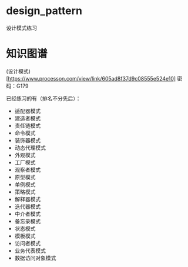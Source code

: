 # design_pattern
设计模式练习

# 知识图谱
(设计模式)[https://www.processon.com/view/link/605ad8f37d9c08555e524e10]
密码：G179

已经练习的有（排名不分先后）：
* 适配器模式 
* 建造者模式
* 责任链模式
* 命令模式
* 装饰器模式
* 动态代理模式
* 外观模式
* 工厂模式
* 观察者模式
* 原型模式
* 单例模式
* 策略模式
* 解释器模式
* 迭代器模式
* 中介者模式  
* 备忘录模式
* 状态模式
* 模板模式 
* 访问者模式
* 业务代表模式
* 数据访问对象模式

